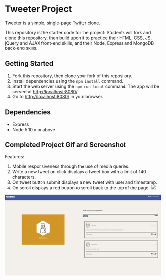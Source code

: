 # Tweeter Project

Tweeter is a simple, single-page Twitter clone.

This repository is the starter code for the project: Students will fork and clone this repository, then build upon it to practice their HTML, CSS, JS, jQuery and AJAX front-end skills, and their Node, Express and MongoDB back-end skills.

## Getting Started

1. Fork this repository, then clone your fork of this repository.
2. Install dependencies using the `npm install` command.
3. Start the web server using the `npm run local` command. The app will be served at <http://localhost:8080/>.
4. Go to <http://localhost:8080/> in your browser.

## Dependencies

- Express
- Node 5.10.x or above

## Completed Project Gif and Screenshot

Features:

1. Mobile responsiveness through the use of media queries.
2. Write a new tweet on click displays a tweet box with a limit of 140 characters.
3. On tweet button submit displays a new tweet with user and timestamp.
4. On scroll displays a red button to scroll back to the top of the page.
   ![](docs/tweeterdemo.gif)

![](docs/frontend.png)

